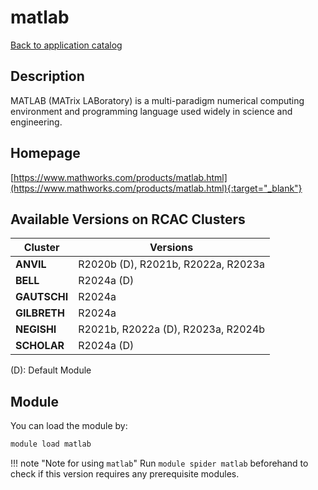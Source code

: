 # matlab

[Back to application catalog](../app_catalog.md)

## Description

MATLAB (MATrix LABoratory) is a multi-paradigm numerical computing environment and programming language used widely in science and engineering.

## Homepage

[https://www.mathworks.com/products/matlab.html](https://www.mathworks.com/products/matlab.html){:target="_blank"}

## Available Versions on RCAC Clusters

|Cluster|Versions|
|---|---|
**ANVIL**|R2020b (D), R2021b, R2022a, R2023a
**BELL**|R2024a (D)
**GAUTSCHI**|R2024a
**GILBRETH**|R2024a
**NEGISHI**|R2021b, R2022a (D), R2023a, R2024b
**SCHOLAR**|R2024a (D)

(D): Default Module

## Module

You can load the module by:

```bash
module load matlab
```

!!! note "Note for using `matlab`"
    Run `module spider matlab` beforehand to check if this version requires any prerequisite modules.
